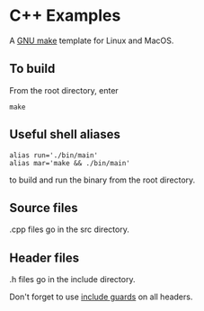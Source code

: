 # C++ Examples

A [GNU make](https://en.wikipedia.org/wiki/Make_(software)) template for Linux and MacOS.

## To build

From the root directory, enter

```
make
```

## Useful shell aliases

```
alias run='./bin/main'
alias mar='make && ./bin/main'
```

to build and run the binary from the root directory.

## Source files

.cpp files go in the src directory.

## Header files

.h files go in the include directory.

Don't forget to use [include guards](https://en.wikipedia.org/wiki/Include_guard) on all headers.
